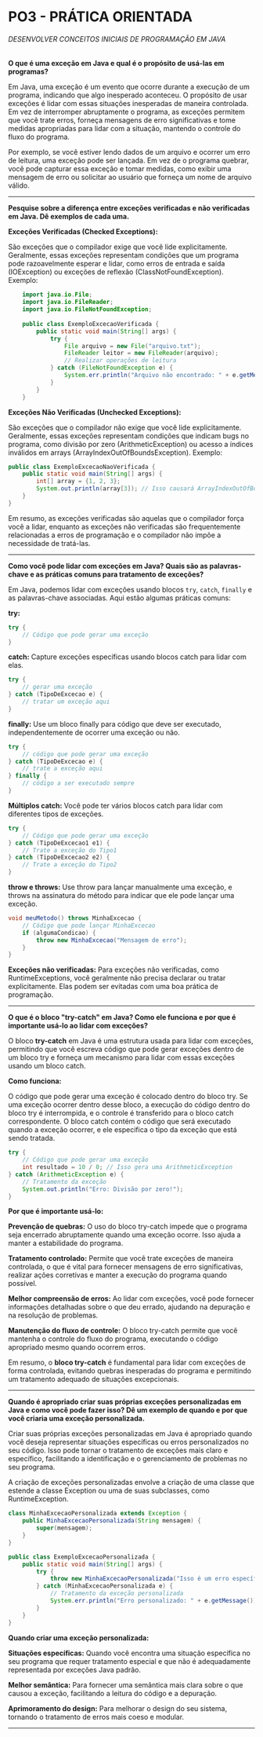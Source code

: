 # PO3 - PRÁTICA ORIENTADA 
###### DESENVOLVER CONCEITOS INICIAIS DE PROGRAMAÇÃO EM JAVA
**O que é uma exceção em Java e qual é o propósito de usá-las em programas?**

Em Java, uma exceção é um evento que ocorre durante a execução de um programa, indicando que algo inesperado aconteceu. O propósito de usar exceções é lidar com essas situações inesperadas de maneira controlada. Em vez de interromper abruptamente o programa, as exceções permitem que você trate erros, forneça mensagens de erro significativas e tome medidas apropriadas para lidar com a situação, mantendo o controle do fluxo do programa.

Por exemplo, se você estiver lendo dados de um arquivo e ocorrer um erro de leitura, uma exceção pode ser lançada. Em vez de o programa quebrar, você pode capturar essa exceção e tomar medidas, como exibir uma mensagem de erro ou solicitar ao usuário que forneça um nome de arquivo válido.<hr>

**Pesquise sobre a diferença entre exceções verificadas e não verificadas em Java. Dê exemplos de cada uma.** 

**Exceções Verificadas (Checked Exceptions):**

São exceções que o compilador exige que você lide explicitamente.
Geralmente, essas exceções representam condições que um programa pode razoavelmente esperar e lidar, como erros de entrada e saída (IOException) ou exceções de reflexão (ClassNotFoundException).
Exemplo:

```java
    import java.io.File;
    import java.io.FileReader;
    import java.io.FileNotFoundException;
    
    public class ExemploExcecaoVerificada {
        public static void main(String[] args) {
            try {
                File arquivo = new File("arquivo.txt");
                FileReader leitor = new FileReader(arquivo);
                // Realizar operações de leitura
            } catch (FileNotFoundException e) {
                System.err.println("Arquivo não encontrado: " + e.getMessage());
            }
        }
    }
```
**Exceções Não Verificadas (Unchecked Exceptions):**

São exceções que o compilador não exige que você lide explicitamente.
Geralmente, essas exceções representam condições que indicam bugs no programa, como divisão por zero (ArithmeticException) ou acesso a índices inválidos em arrays (ArrayIndexOutOfBoundsException).
Exemplo:
```java
public class ExemploExcecaoNaoVerificada {
    public static void main(String[] args) {
        int[] array = {1, 2, 3};
        System.out.println(array[3]); // Isso causará ArrayIndexOutOfBoundsException
    }
}

```
Em resumo, as exceções verificadas são aquelas que o compilador força você a lidar, enquanto as exceções não verificadas são frequentemente relacionadas a erros de programação e o compilador não impõe a necessidade de tratá-las.<hr>
**Como você pode lidar com exceções em Java? Quais são as palavras-chave e as práticas comuns para tratamento de exceções?**

Em Java, podemos lidar com exceções usando blocos `try`, `catch`, `finally` e as palavras-chave associadas. Aqui estão algumas práticas comuns:

**try:**
```java
try {
    // Código que pode gerar uma exceção
}

```
**catch:** Capture exceções específicas usando blocos catch para lidar com elas.

```java
try {
    // gerar uma exceção
} catch (TipoDeExcecao e) {
    // tratar um exceção aqui
}

```
**finally:** Use um bloco finally para código que deve ser executado, independentemente de ocorrer uma exceção ou não.

```java
try {
    // código que pode gerar uma exceção
} catch (TipoDeExcecao e) {
    // trate a exceção aqui
} finally {
    // código a ser executado sempre
}

```
**Múltiplos catch:** Você pode ter vários blocos catch para lidar com diferentes tipos de exceções.

```java
try {
    // Código que pode gerar uma exceção
} catch (TipoDeExcecao1 e1) {
    // Trate a exceção do Tipo1
} catch (TipoDeExcecao2 e2) {
    // Trate a exceção do Tipo2
}

```
**throw e throws:** Use throw para lançar manualmente uma exceção, e throws na assinatura do método para indicar que ele pode lançar uma exceção.
```java
void meuMetodo() throws MinhaExcecao {
    // Código que pode lançar MinhaExcecao
    if (algumaCondicao) {
        throw new MinhaExcecao("Mensagem de erro");
    }
}

```
**Exceções não verificadas:** Para exceções não verificadas, como RuntimeExceptions, você geralmente não precisa declarar ou tratar explicitamente. Elas podem ser evitadas com uma boa prática de programação.<hr>
**O que é o bloco "try-catch" em Java? Como ele funciona e por que é importante usá-lo ao lidar com exceções?**

O bloco **try-catch** em Java é uma estrutura usada para lidar com exceções, permitindo que você escreva código que pode gerar exceções dentro de um bloco try e forneça um mecanismo para lidar com essas exceções usando um bloco catch.

**Como funciona:**

O código que pode gerar uma exceção é colocado dentro do bloco try.
Se uma exceção ocorrer dentro desse bloco, a execução do código dentro do bloco try é interrompida, e o controle é transferido para o bloco catch correspondente.
O bloco catch contém o código que será executado quando a exceção ocorrer, e ele especifica o tipo da exceção que está sendo tratada.

```java
try {
    // Código que pode gerar uma exceção
    int resultado = 10 / 0; // Isso gera uma ArithmeticException
} catch (ArithmeticException e) {
    // Tratamento da exceção
    System.out.println("Erro: Divisão por zero!");
}

```
**Por que é importante usá-lo:**

**Prevenção de quebras:** O uso do bloco try-catch impede que o programa seja encerrado abruptamente quando uma exceção ocorre. Isso ajuda a manter a estabilidade do programa.

**Tratamento controlado:** Permite que você trate exceções de maneira controlada, o que é vital para fornecer mensagens de erro significativas, realizar ações corretivas e manter a execução do programa quando possível.

**Melhor compreensão de erros:** Ao lidar com exceções, você pode fornecer informações detalhadas sobre o que deu errado, ajudando na depuração e na resolução de problemas.

**Manutenção do fluxo de controle:** O bloco try-catch permite que você mantenha o controle do fluxo do programa, executando o código apropriado mesmo quando ocorrem erros.

Em resumo, o **bloco try-catch** é fundamental para lidar com exceções de forma controlada, evitando quebras inesperadas do programa e permitindo um tratamento adequado de situações excepcionais.<hr>
**Quando é apropriado criar suas próprias exceções personalizadas em Java e como você pode fazer isso? Dê um exemplo de quando e por que você criaria uma exceção personalizada.**

Criar suas próprias exceções personalizadas em Java é apropriado quando você deseja representar situações específicas ou erros personalizados no seu código. Isso pode tornar o tratamento de exceções mais claro e específico, facilitando a identificação e o gerenciamento de problemas no seu programa.

A criação de exceções personalizadas envolve a criação de uma classe que estende a classe Exception ou uma de suas subclasses, como RuntimeException.

```java
class MinhaExcecaoPersonalizada extends Exception {
    public MinhaExcecaoPersonalizada(String mensagem) {
        super(mensagem);
    }
}

public class ExemploExcecaoPersonalizada {
    public static void main(String[] args) {
        try {
            throw new MinhaExcecaoPersonalizada("Isso é um erro específico do meu programa.");
        } catch (MinhaExcecaoPersonalizada e) {
            // Tratamento da exceção personalizada
            System.err.println("Erro personalizado: " + e.getMessage());
        }
    }
}

```
**Quando criar uma exceção personalizada:**

**Situações específicas:** Quando você encontra uma situação específica no seu programa que requer tratamento especial e que não é adequadamente representada por exceções Java padrão.

**Melhor semântica:** Para fornecer uma semântica mais clara sobre o que causou a exceção, facilitando a leitura do código e a depuração.

**Aprimoramento do design:** Para melhorar o design do seu sistema, tornando o tratamento de erros mais coeso e modular.
<hr>









